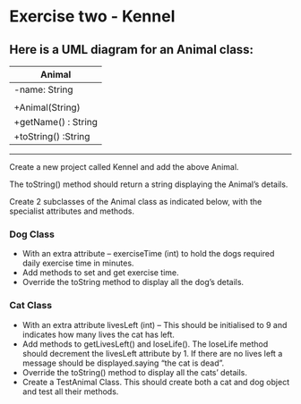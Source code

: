 # Exercise two - Kennel

## Here is a UML diagram for an Animal class:

| Animal              |
| ------------------- |
| -name: String       |
|                     |
| +Animal(String)     |
| +getName() : String |
| +toString() :String |

---

Create a new project called Kennel and add the above Animal.

The toString() method should return a string displaying the Animal’s details.

Create 2 subclasses of the Animal class as indicated below, with the specialist attributes and methods.

### Dog Class

- With an extra attribute – exerciseTime (int) to hold the dogs required daily exercise time in minutes.
- Add methods to set and get exercise time.
- Override the toString method to display all the dog’s details.

### Cat Class

- With an extra attribute livesLeft (int) – This should be initialised to 9 and indicates how many lives the cat has left.
- Add methods to getLivesLeft() and loseLife(). The loseLife method should decrement the livesLeft attribute by 1. If there are no lives left a message should be displayed.saying “the cat is dead”.
- Override the toString() method to display all the cats’ details.
- Create a TestAnimal Class. This should create both a cat and dog object and test all their methods.
